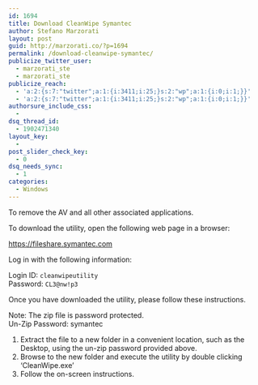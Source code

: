 ```yaml
---
id: 1694
title: Download CleanWipe Symantec
author: Stefano Marzorati
layout: post
guid: http://marzorati.co/?p=1694
permalink: /download-cleanwipe-symantec/
publicize_twitter_user:
  - marzorati_ste
  - marzorati_ste
publicize_reach:
  - 'a:2:{s:7:"twitter";a:1:{i:3411;i:25;}s:2:"wp";a:1:{i:0;i:1;}}'
  - 'a:2:{s:7:"twitter";a:1:{i:3411;i:25;}s:2:"wp";a:1:{i:0;i:1;}}'
authorsure_include_css:
  - 
dsq_thread_id:
  - 1902471340
layout_key:
  - 
post_slider_check_key:
  - 0
dsq_needs_sync:
  - 1
categories:
  - Windows
---
```

To remove the AV and all other associated applications.

To download the utility, open the following web page in a browser:

<a href="https://fileshare.symantec.com" target="_blank">https://fileshare.symantec.com</a>

Log in with the following information:

Login ID: `cleanwipeutility`  
Password: `CL3@nw!p3`

Once you have downloaded the utility, please follow these instructions.

Note: The zip file is password protected.  
Un-Zip Password: symantec

1. Extract the file to a new folder in a convenient location, such as the Desktop, using the un-zip password provided above.  
2. Browse to the new folder and execute the utility by double clicking ‘CleanWipe.exe’  
3. Follow the on-screen instructions.

<script async src="//pagead2.googlesyndication.com/pagead/js/adsbygoogle.js"></script>
<ins class="adsbygoogle"
     style="display:block"
     data-ad-client="ca-pub-2779664131593194"
     data-ad-slot="2588551865"
     data-ad-format="auto"></ins>
<script>
(adsbygoogle = window.adsbygoogle || []).push({});
</script>
